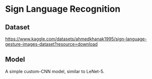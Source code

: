 # Sign Language Recognition
## Dataset
https://www.kaggle.com/datasets/ahmedkhanak1995/sign-language-gesture-images-dataset?resource=download

## Model
A simple custom-CNN model, similar to LeNet-5.
